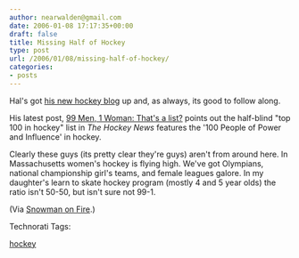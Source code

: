 ```yaml
---
author: nearwalden@gmail.com
date: 2006-01-08 17:17:35+00:00
draft: false
title: Missing Half of Hockey
type: post
url: /2006/01/08/missing-half-of-hockey/
categories:
- posts
---
```


Hal's got [his new hockey blog](//agrosnowman.com/snowman/") up and, as always, its good to follow along.  





His latest post, [99 Men, 1 Woman: That's a list?](//agrosnowman.com/snowman/?p=6") points out the half-blind "top 100 in hockey" list in _The Hockey News_ features the '100 People of Power and Influence' in hockey.   





Clearly these guys (its pretty clear they're guys) aren't from around here.  In Massachusetts women's hockey is flying high.  We've got Olympians, national championship girl's teams, and female leagues galore.  In my daughter's learn to skate hockey program (mostly 4 and 5 year olds) the ratio isn't 50-50, but isn't sure not 99-1.





(Via [Snowman on Fire](//agrosnowman.com/snowman").)









Technorati Tags:  

[hockey](//technorati.com/tag/hockey")








